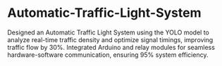 # Automatic-Traffic-Light-System
Designed an Automatic Traffic Light System using the YOLO model to analyze real-time traffic density and optimize signal timings, improving traffic flow by 30%. Integrated Arduino and relay modules for seamless hardware-software communication, ensuring 95% system efficiency.
